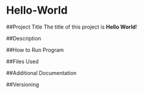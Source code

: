 # Hello-World

##Project Title 
The title of this project is **Hello World**!

##Description

##How to Run Program

##Files Used

##Additional Documentation

##Versioning
